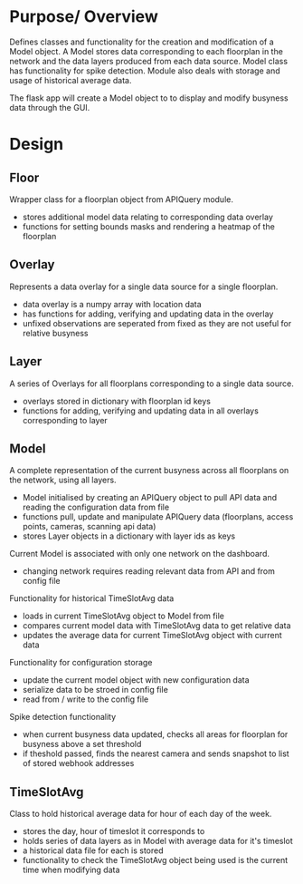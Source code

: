 # Purpose/ Overview

Defines classes and functionality for the creation and modification of a Model object. A Model stores data corresponding to each floorplan in the network and the data layers produced from each data source. Model class has functionality for spike detection. Module also deals with storage and usage of historical average data.

The flask app will create a Model object to to display and modify busyness data through the GUI.

# Design
## Floor
Wrapper class for a floorplan object from APIQuery module.
  - stores additional model data relating to corresponding data overlay
  - functions for setting bounds masks and rendering a heatmap of the floorplan

## Overlay
Represents a data overlay for a single data source for a single floorplan.
- data overlay is a numpy array with location data
- has functions for adding, verifying and updating data in the overlay
- unfixed observations are seperated from fixed as they are not useful for relative busyness

## Layer
A series of Overlays for all floorplans corresponding to a single data source.
- overlays stored in dictionary with floorplan id keys
- functions for adding, verifying and updating data in all overlays corresponding to layer

## Model
A complete representation of the current busyness across all floorplans on the network, using all layers.
- Model initialised by creating an APIQuery object to pull API data and reading the configuration data from file
- functions pull, update and manipulate APIQuery data (floorplans, access points, cameras, scanning api data)
- stores Layer objects in a dictionary with layer ids as keys

Current Model is associated with only one network on the dashboard.
- changing network requires reading relevant data from API and from config file

Functionality for historical TimeSlotAvg data
- loads in current TimeSlotAvg object to Model from file
- compares current model data with TimeSlotAvg data to get relative data
- updates the average data for current TimeSlotAvg object with current data

Functionality for configuration storage
- update the current model object with new configuration data
- serialize data to be stroed in config file
- read from / write to the config file


Spike detection functionality
- when current busyness data updated, checks all areas for floorplan for busyness above a set threshold
- if theshold passed, finds the nearest camera and sends snapshot to list of stored webhook addresses

## TimeSlotAvg
Class to hold historical average data for hour of each day of the week.
- stores the day, hour of timeslot it corresponds to
- holds series of data layers as in Model with average data for it's timeslot
- a historical data file for each is stored
- functionality to check the TimeSlotAvg object being used is the current time when modifying data

